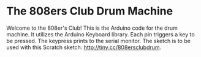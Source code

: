 # The 808ers Club Drum Machine
Welcome to the 808er's Club!
This is the Arduino code for the drum machine. It utilizes the Arduino Keyboard library. Each pin triggers a key to be pressed. The keypress prints to the serial monitor. The sketch is to be used with this Scratch sketch: http://tiny.cc/808ersclubdrum. 
